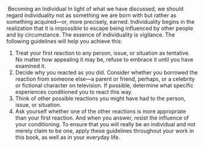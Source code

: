 ​     Becoming an Individual
In light of what we have discussed, we should regard individuality not as  something we are born with but rather as something acquired—or, more precisely, earned. Individuality begins in the realization that it is impossible to escape being influenced by other people and by circumstance. The essence of individuality is vigilance. The following guidelines will help you achieve this:

1. Treat your first reaction to any person, issue, or situation as tentative. No matter how appealing it may be, refuse to embrace it until you have examined it.
2. Decide why you reacted as you did. Consider whether you borrowed  the reaction from someone else—a parent or friend, perhaps, or a celebrity or fictional character on television. If possible, determine what specific experiences conditioned you to react this way.
3. Think of other possible reactions you might have had to the person, issue, or situation.
4. Ask yourself whether one of the other reactions is more appropriate than your first reaction. And when you answer, resist the influence of your conditioning. To ensure that you will really be an individual and not merely claim  to be one, apply these guidelines throughout your work in this book, as well as in your everyday life.